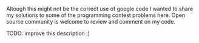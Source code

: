 Altough this might not be the correct use of google code I wanted to share my solutions to some of the programming contest problems here. Open source community is welcome to review and comment on my code.

TODO: improve this description :)